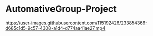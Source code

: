 # AutomativeGroup-Project




https://user-images.githubusercontent.com/115192426/233854366-d685c1d5-9c57-4308-a1d4-d774aa41ae27.mp4

